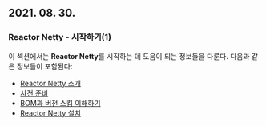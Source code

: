 ## 2021. 08. 30.

### Reactor Netty - 시작하기(1)

이 섹션에서는 **Reactor Netty**를 시작하는 데 도움이 되는 정보들을 다룬다. 다음과 같은 정보들이 포함된다:

- [Reactor Netty 소개](https://projectreactor.io/docs/netty/release/reference/index.html#getting-started-introducing-reactor-netty)
- [사전 준비](https://projectreactor.io/docs/netty/release/reference/index.html#prerequisites)
- [BOM과 버전 스킴 이해하기](https://projectreactor.io/docs/netty/release/reference/index.html#getting-started-understanding-bom)
- [Reactor Netty 설치](https://projectreactor.io/docs/netty/release/reference/index.html#getting)

